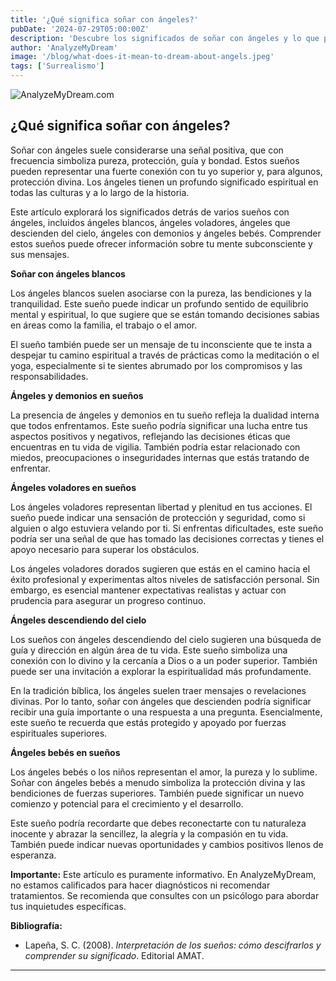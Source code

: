 ```yaml
---
title: '¿Qué significa soñar con ángeles?'
pubDate: '2024-07-29T05:00:00Z'
description: 'Descubre los significados de soñar con ángeles y lo que podrían estar diciendo sobre tu vida y espiritualidad.'
author: 'AnalyzeMyDream'
image: '/blog/what-does-it-mean-to-dream-about-angels.jpeg'
tags: ['Surrealismo']
---
```


![AnalyzeMyDream.com](/blog/what-does-it-mean-to-dream-about-angels.jpeg)

## ¿Qué significa soñar con ángeles?

Soñar con ángeles suele considerarse una señal positiva, que con frecuencia simboliza pureza, protección, guía y bondad. Estos sueños pueden representar una fuerte conexión con tu yo superior y, para algunos, protección divina. Los ángeles tienen un profundo significado espiritual en todas las culturas y a lo largo de la historia.

Este artículo explorará los significados detrás de varios sueños con ángeles, incluidos ángeles blancos, ángeles voladores, ángeles que descienden del cielo, ángeles con demonios y ángeles bebés. Comprender estos sueños puede ofrecer información sobre tu mente subconsciente y sus mensajes.

**Soñar con ángeles blancos**

Los ángeles blancos suelen asociarse con la pureza, las bendiciones y la tranquilidad. Este sueño puede indicar un profundo sentido de equilibrio mental y espiritual, lo que sugiere que se están tomando decisiones sabias en áreas como la familia, el trabajo o el amor. 

El sueño también puede ser un mensaje de tu inconsciente que te insta a despejar tu camino espiritual a través de prácticas como la meditación o el yoga, especialmente si te sientes abrumado por los compromisos y las responsabilidades.

**Ángeles y demonios en sueños**

La presencia de ángeles y demonios en tu sueño refleja la dualidad interna que todos enfrentamos. Este sueño podría significar una lucha entre tus aspectos positivos y negativos, reflejando las decisiones éticas que encuentras en tu vida de vigilia. También podría estar relacionado con miedos, preocupaciones o inseguridades internas que estás tratando de enfrentar. 

**Ángeles voladores en sueños**

Los ángeles voladores representan libertad y plenitud en tus acciones. El sueño puede indicar una sensación de protección y seguridad, como si alguien o algo estuviera velando por ti. Si enfrentas dificultades, este sueño podría ser una señal de que has tomado las decisiones correctas y tienes el apoyo necesario para superar los obstáculos.

Los ángeles voladores dorados sugieren que estás en el camino hacia el éxito profesional y experimentas altos niveles de satisfacción personal. Sin embargo, es esencial mantener expectativas realistas y actuar con prudencia para asegurar un progreso continuo.

**Ángeles descendiendo del cielo**

Los sueños con ángeles descendiendo del cielo sugieren una búsqueda de guía y dirección en algún área de tu vida. Este sueño simboliza una conexión con lo divino y la cercanía a Dios o a un poder superior. También puede ser una invitación a explorar la espiritualidad más profundamente.

En la tradición bíblica, los ángeles suelen traer mensajes o revelaciones divinas. Por lo tanto, soñar con ángeles que descienden podría significar recibir una guía importante o una respuesta a una pregunta. Esencialmente, este sueño te recuerda que estás protegido y apoyado por fuerzas espirituales superiores.

**Ángeles bebés en sueños**

Los ángeles bebés o los niños representan el amor, la pureza y lo sublime. Soñar con ángeles bebés a menudo simboliza la protección divina y las bendiciones de fuerzas superiores. También puede significar un nuevo comienzo y potencial para el crecimiento y el desarrollo.

Este sueño podría recordarte que debes reconectarte con tu naturaleza inocente y abrazar la sencillez, la alegría y la compasión en tu vida. También puede indicar nuevas oportunidades y cambios positivos llenos de esperanza.

**Importante:** Este artículo es puramente informativo. En AnalyzeMyDream, no estamos calificados para hacer diagnósticos ni recomendar tratamientos. Se recomienda que consultes con un psicólogo para abordar tus inquietudes específicas.

**Bibliografía:**

- Lapeña, S. C. (2008). *Interpretación de los sueños: cómo descifrarlos y comprender su significado*. Editorial AMAT.

---